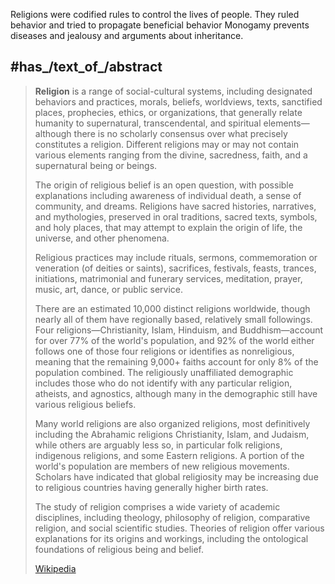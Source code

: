 Religions were codified rules to control the lives of people. They ruled behavior and tried to propagate beneficial behavior
Monogamy prevents diseases and jealousy and arguments about inheritance.

## #has_/text_of_/abstract 

> **Religion** is a range of social-cultural systems, including designated behaviors and practices, morals, beliefs, worldviews, texts, sanctified places, prophecies, ethics, or organizations, that generally relate humanity to supernatural, transcendental, and spiritual elements—although there is no scholarly consensus over what precisely constitutes a religion. Different religions may or may not contain various elements ranging from the divine, sacredness, faith, and a supernatural being or beings.
>
> The origin of religious belief is an open question, with possible explanations including awareness of individual death, a sense of community, and dreams. Religions have sacred histories, narratives, and mythologies, preserved in oral traditions, sacred texts, symbols, and holy places, that may attempt to explain the origin of life, the universe, and other phenomena.
>
> Religious practices may include rituals, sermons, commemoration or veneration (of deities or saints), sacrifices, festivals, feasts, trances, initiations, matrimonial and funerary services, meditation, prayer, music, art, dance, or public service.
>
> There are an estimated 10,000 distinct religions worldwide, though nearly all of them have regionally based, relatively small followings. Four religions—Christianity, Islam, Hinduism, and Buddhism—account for over 77% of the world's population, and 92% of the world either follows one of those four religions or identifies as nonreligious, meaning that the remaining 9,000+ faiths account for only 8% of the population combined. The religiously unaffiliated demographic includes those who do not identify with any particular religion, atheists, and agnostics, although many in the demographic still have various religious beliefs.
>
> Many world religions are also organized religions, most definitively including the Abrahamic religions Christianity, Islam, and Judaism, while others are arguably less so, in particular folk religions, indigenous religions, and some Eastern religions. A portion of the world's population are members of new religious movements. Scholars have indicated that global religiosity may be increasing due to religious countries having generally higher birth rates.
>
> The study of religion comprises a wide variety of academic disciplines, including theology, philosophy of religion, comparative religion, and social scientific studies. Theories of religion offer various explanations for its origins and workings, including the ontological foundations of religious being and belief.
>
> [Wikipedia](https://en.wikipedia.org/wiki/Religion)





